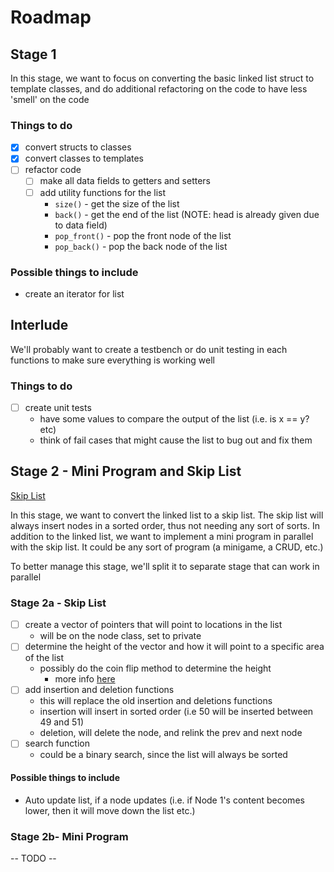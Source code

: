 # Roadmap

## Stage 1

In this stage, we want to focus on converting the basic linked list struct
to template classes, and do additional refactoring on the code to have less
'smell' on the code

### Things to do
- [x] convert structs to classes
- [x] convert classes to templates
- [ ] refactor code
  - [ ] make all data fields to getters and setters
  - [ ] add utility functions for the list
    - `size()` - get the size of the list
    - `back()` - get the end of the list (NOTE: head is already given due to data field)
    - `pop_front()` - pop the front node of the list
    - `pop_back()` - pop the back node of the list

### Possible things to include
- create an iterator for list

## Interlude

We'll probably want to create a testbench or do unit testing in each functions
to make sure everything is working well

### Things to do
- [ ] create unit tests
   - have some values to compare the output of the list (i.e. is x == y? etc)
   - think of fail cases that might cause the list to bug out and fix them

## Stage 2 - Mini Program and Skip List
[Skip List](https://www.geeksforgeeks.org/skip-list/#)

In this stage, we want to convert the linked list to a skip list.
The skip list will always insert nodes in a sorted order, thus not
needing any sort of sorts. In addition to the linked list, we want
to implement a mini program in parallel with the skip list. It could
be any sort of program (a minigame, a CRUD, etc.)

To better manage this stage, we'll split it to separate stage that
can work in parallel

### Stage 2a - Skip List
- [ ] create a vector of pointers that will point to locations in the list
   - will be on the node class, set to private
- [ ] determine the height of the vector and how it will point to a specific
area of the list
   - possibly do the coin flip method to determine the height
     - more info [here](https://www.geeksforgeeks.org/skip-list-set-2-insertion/)
- [ ] add insertion and deletion functions
   - this will replace the old insertion and deletions functions
   - insertion will insert in sorted order (i.e 50 will be inserted between 49 and 51)
   - deletion, will delete the node, and relink the prev and next node
- [ ] search function
   - could be a binary search, since the list will always be sorted

#### Possible things to include
- Auto update list, if a node updates (i.e. if Node 1's content becomes lower, then it will
move down the list etc.)

### Stage 2b- Mini Program
-- TODO --
